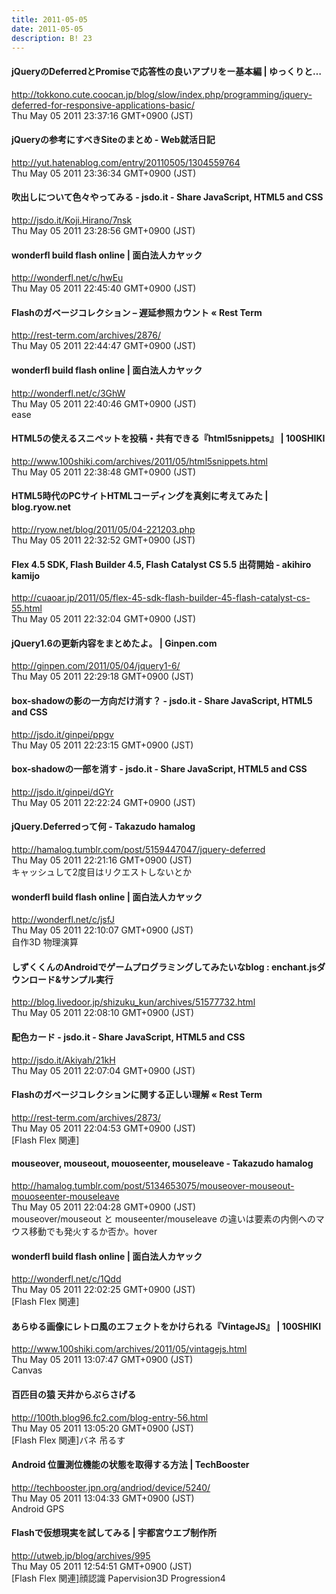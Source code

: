```yaml
---
title: 2011-05-05
date: 2011-05-05
description: B! 23
---
```


#### jQueryのDeferredとPromiseで応答性の良いアプリをー基本編 | ゆっくりと…
http://tokkono.cute.coocan.jp/blog/slow/index.php/programming/jquery-deferred-for-responsive-applications-basic/<br>
Thu May 05 2011 23:37:16 GMT+0900 (JST)<br>


#### jQueryの参考にすべきSiteのまとめ - Web就活日記
http://yut.hatenablog.com/entry/20110505/1304559764<br>
Thu May 05 2011 23:36:34 GMT+0900 (JST)<br>


#### 吹出しについて色々やってみる - jsdo.it - Share JavaScript, HTML5 and CSS
http://jsdo.it/Koji.Hirano/7nsk<br>
Thu May 05 2011 23:28:56 GMT+0900 (JST)<br>


#### wonderfl build flash online | 面白法人カヤック
http://wonderfl.net/c/hwEu<br>
Thu May 05 2011 22:45:40 GMT+0900 (JST)<br>


#### Flashのガベージコレクション – 遅延参照カウント « Rest Term
http://rest-term.com/archives/2876/<br>
Thu May 05 2011 22:44:47 GMT+0900 (JST)<br>


#### wonderfl build flash online | 面白法人カヤック
http://wonderfl.net/c/3GhW<br>
Thu May 05 2011 22:40:46 GMT+0900 (JST)<br>
ease


#### HTML5の使えるスニペットを投稿・共有できる『html5snippets』 | 100SHIKI
http://www.100shiki.com/archives/2011/05/html5snippets.html<br>
Thu May 05 2011 22:38:48 GMT+0900 (JST)<br>


#### HTML5時代のPCサイトHTMLコーディングを真剣に考えてみた | blog.ryow.net
http://ryow.net/blog/2011/05/04-221203.php<br>
Thu May 05 2011 22:32:52 GMT+0900 (JST)<br>


#### Flex 4.5 SDK, Flash Builder 4.5,  Flash Catalyst CS 5.5 出荷開始 - akihiro kamijo
http://cuaoar.jp/2011/05/flex-45-sdk-flash-builder-45-flash-catalyst-cs-55.html<br>
Thu May 05 2011 22:32:04 GMT+0900 (JST)<br>


#### jQuery1.6の更新内容をまとめたよ。 | Ginpen.com
http://ginpen.com/2011/05/04/jquery1-6/<br>
Thu May 05 2011 22:29:18 GMT+0900 (JST)<br>


#### box-shadowの影の一方向だけ消す？ - jsdo.it - Share JavaScript, HTML5 and CSS
http://jsdo.it/ginpei/ppgv<br>
Thu May 05 2011 22:23:15 GMT+0900 (JST)<br>


#### box-shadowの一部を消す - jsdo.it - Share JavaScript, HTML5 and CSS
http://jsdo.it/ginpei/dGYr<br>
Thu May 05 2011 22:22:24 GMT+0900 (JST)<br>


#### jQuery.Deferredって何 - Takazudo hamalog
http://hamalog.tumblr.com/post/5159447047/jquery-deferred<br>
Thu May 05 2011 22:21:16 GMT+0900 (JST)<br>
キャッシュして2度目はリクエストしないとか


#### wonderfl build flash online | 面白法人カヤック
http://wonderfl.net/c/jsfJ<br>
Thu May 05 2011 22:10:07 GMT+0900 (JST)<br>
自作3D 物理演算


#### しずくくんのAndroidでゲームプログラミングしてみたいなblog : enchant.jsダウンロード&サンプル実行
http://blog.livedoor.jp/shizuku_kun/archives/51577732.html<br>
Thu May 05 2011 22:08:10 GMT+0900 (JST)<br>


#### 配色カード - jsdo.it - Share JavaScript, HTML5 and CSS
http://jsdo.it/Akiyah/21kH<br>
Thu May 05 2011 22:07:04 GMT+0900 (JST)<br>


#### Flashのガベージコレクションに関する正しい理解 « Rest Term
http://rest-term.com/archives/2873/<br>
Thu May 05 2011 22:04:53 GMT+0900 (JST)<br>
[Flash Flex 関連]


#### mouseover, mouseout, mouoseenter, mouseleave - Takazudo hamalog
http://hamalog.tumblr.com/post/5134653075/mouseover-mouseout-mouoseenter-mouseleave<br>
Thu May 05 2011 22:04:28 GMT+0900 (JST)<br>
mouseover/mouseout と mouseenter/mouseleave の違いは要素の内側へのマウス移動でも発火するか否か。hover


#### wonderfl build flash online | 面白法人カヤック
http://wonderfl.net/c/1Qdd<br>
Thu May 05 2011 22:02:25 GMT+0900 (JST)<br>
[Flash Flex 関連]


#### あらゆる画像にレトロ風のエフェクトをかけられる『VintageJS』 | 100SHIKI
http://www.100shiki.com/archives/2011/05/vintagejs.html<br>
Thu May 05 2011 13:07:47 GMT+0900 (JST)<br>
Canvas


#### 百匹目の猿 天井からぶらさげる
http://100th.blog96.fc2.com/blog-entry-56.html<br>
Thu May 05 2011 13:05:20 GMT+0900 (JST)<br>
[Flash Flex 関連]バネ 吊るす


#### Android 位置測位機能の状態を取得する方法 | TechBooster
http://techbooster.jpn.org/andriod/device/5240/<br>
Thu May 05 2011 13:04:33 GMT+0900 (JST)<br>
Android GPS


#### 			   Flashで仮想現実を試してみる | 宇都宮ウエブ制作所 		
http://utweb.jp/blog/archives/995<br>
Thu May 05 2011 12:54:51 GMT+0900 (JST)<br>
[Flash Flex 関連]顔認識 Papervision3D Progression4


